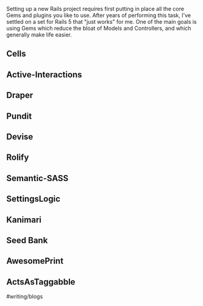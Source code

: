 Setting up a new Rails project requires first putting in place all the core Gems and plugins you like to use. After years
of performing this task, I've settled on a set for Rails 5 that "just works" for me. One of the main goals is using Gems
which reduce the bloat of Models and Controllers, and which generally make life easier.


## Cells

## Active-Interactions

## Draper

## Pundit

## Devise

## Rolify

## Semantic-SASS

## SettingsLogic

## Kanimari

## Seed Bank
## AwesomePrint
## ActsAsTaggabble



#writing/blogs
